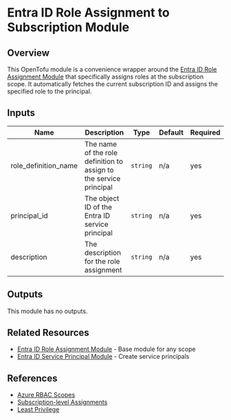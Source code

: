 # Entra ID Role Assignment to Subscription Module

## Overview

This OpenTofu module is a convenience wrapper around the [Entra ID Role Assignment Module](../entra-id-role-assignment/) that specifically assigns roles at the subscription scope. It automatically fetches the current subscription ID and assigns the specified role to the principal.

## Inputs

| Name | Description | Type | Default | Required |
|------|-------------|------|---------|----------|
| role_definition_name | The name of the role definition to assign to the service principal | `string` | n/a | yes |
| principal_id | The object ID of the Entra ID service principal | `string` | n/a | yes |
| description | The description for the role assignment | `string` | n/a | yes |

## Outputs

This module has no outputs.

## Related Resources

- [Entra ID Role Assignment Module](../entra-id-role-assignment/) - Base module for any scope
- [Entra ID Service Principal Module](../entra-id-service-principal/) - Create service principals

## References

- [Azure RBAC Scopes](https://learn.microsoft.com/en-us/azure/role-based-access-control/scope-overview)
- [Subscription-level Assignments](https://learn.microsoft.com/en-us/azure/role-based-access-control/role-assignments-portal-subscription-admin)
- [Least Privilege](https://learn.microsoft.com/en-us/azure/role-based-access-control/best-practices)

